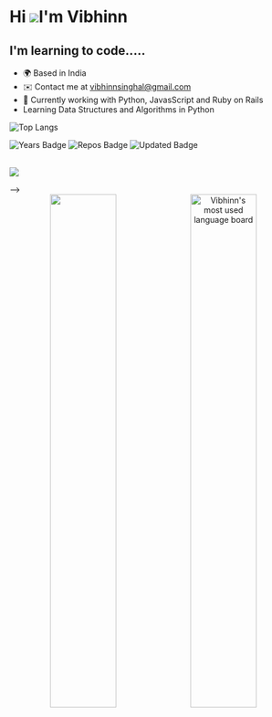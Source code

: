 Hi ![](https://user-images.githubusercontent.com/18350557/176309783-0785949b-9127-417c-8b55-ab5a4333674e.gif)I'm Vibhinn
===============================================================================================================================
I'm learning to code.....
-------------------------------------------------------------------------
* 🌍  Based in India
* ✉️  Contact me at [vibhinnsinghal@gmail.com](mailto:vibhinnsinghal@gmail.com)
* 🧠  Currently working with Python, JavasScript and Ruby on Rails
* Learning Data Structures and Algorithms in Python


![Top Langs](https://github-readme-stats.vercel.app/api/top-langs/?username=VibhinnS&theme=tokyonight)

<div>
  <img src="https://badges.pufler.dev/years/VibhinnS" alt="Years Badge"  /> 
  <img src="https://badges.pufler.dev/repos/VibhinnS" alt="Repos Badge"  /> 
  <img src="https://badges.pufler.dev/commits/monthly/VibhinnS" alt="Updated Badge"  /> 
</div>
<br>

 ![](https://github-readme-stats.vercel.app/api?username=VibhinnS&theme=radical&hide_border=false&include_all_commits=true&count_private=true)
</div> -->

<div align="center">
 
<img width="48%" src="https://github-readme-stats.vercel.app/api?username=VibhinnS&show_icons=true&theme=algolia&include_all_commits=true&count_private=true"/>

<img width="48%" alt="Vibhinn's most used language board" src="https://github-readme-streak-stats.herokuapp.com/?user=VibhinnS&theme=react&border=61dafb&hide_border=true" />
<div>
